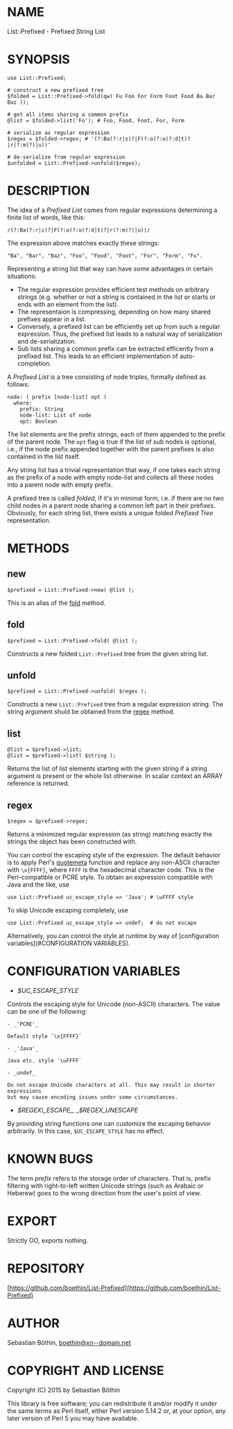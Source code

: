 # NAME

List::Prefixed - Prefixed String List

# SYNOPSIS

    use List::Prefixed;

    # construct a new prefixed tree
    $folded = List::Prefixed->fold(qw( Fu Foo For Form Foot Food Ba Bar Baz ));

    # get all items sharing a common prefix
    @list = $folded->list('Fo'); # Foo, Food, Foot, For, Form

    # serialize as regular expression
    $regex = $folded->regex; # '(?:Ba(?:r|z)?|F(?:o(?:o(?:d|t)?|r(?:m)?)|u))'

    # de-serialize from regular expression
    $unfolded = List::Prefixed->unfold($regex);

# DESCRIPTION

The idea of a _Prefixed List_ comes from regular expressions determining a finite
list of words, like this:

    /(?:Ba(?:r|z)?|F(?:o(?:o(?:d|t)?|r(?:m)?)|u))/
    

The expression above matches exactly these strings:

    "Ba", "Bar", "Baz", "Foo", "Food", "Foot", "For", "Form", "Fu".

Representing a string list that way can have some advantages in certain situations:

- The regular expression provides efficient test methods on arbitrary strings
(e.g. whether or not a string is contained in the list or starts or ends with an element
from the list).
- The representaion is compressing, depending on how many shared prefixes appear in a list.
- Conversely, a prefixed list can be efficiently set up from such a regular expression.
Thus, the prefixed list leads to a natural way of serialization and de-serialization.
- Sub lists sharing a common prefix can be extracted efficently from a prefixed list. 
This leads to an efficient implementation of auto-completion.

A _Prefixed List_ is a tree consisting of node triples, formally defined as follows:

    node: ( prefix [node-list] opt )
      where:
        prefix: String
        node-list: List of node
        opt: Boolean

The list elements are the prefix strings, each of them appended to the prefix of the parent node. 
The `opt` flag is true if the list of sub nodes is optional, i.e., if the node prefix appended 
together with the parent prefixes is also contained in the list itself.
      

Any string list has a trivial representation that way, if one takes each string as the prefix
of a node with empty node-list and collects all these nodes into a parent node with empty prefix.

A prefixed tree is called _folded_, if it's in minimal form, i.e. if there are no two
child nodes in a parent node sharing a common left part in their prefixes. Obviously, for 
each string list, there exists a unique folded _Prefixed Tree_ representation.
      

# METHODS

## new

    $prefixed = List::Prefixed->new( @list );

This is an alias of the [fold](#fold) method.

## fold

    $prefixed = List::Prefixed->fold( @list );

Constructs a new folded `List::Prefixed` tree from the given string list.

## unfold

    $prefixed = List::Prefixed->unfold( $regex );

Constructs a new `List::Prefixed` tree from a regular expression string.
The string argument shuld be obtained from the [regex](#regex) method.

## list

    @list = $prefixed->list;
    @list = $prefixed->list( $string );

Returns the list of list elements starting with the given string if a string argument
is present or the whole list otherwise. In scalar context an ARRAY reference is
returned.

## regex

    $regex = $prefixed->regex;

Returns a minimized regular expression (as string) matching exactly the strings
the object has been constructed with.

You can control the escaping style of the expression. The default behavior is
to apply Perl's [quotemeta](http://perldoc.perl.org/functions/quotemeta.html) function
and replace any non-ASCII character with `\x{FFFF}`, where `FFFF` is the hexadecimal
character code. This is the Perl-compatible or PCRE style. To obtain an expression
compatible with Java and the like, use

    use List::Prefixed uc_escape_style => 'Java'; # \uFFFF style

To skip Unicode escaping completely, use

    use List::Prefixed uc_escape_style => undef;  # do not escape

Alternatively, you can control the style at runtime by way of
[configuration variables](#CONFIGURATION VARIABLES).

# CONFIGURATION VARIABLES

- _$UC\_ESCAPE\_STYLE_

Controls the escaping style for Unicode (non-ASCII) characters.
The value can be one of the following:

    - _'PCRE'_

    Default style `\x{FFFF}`

    - _'Java'_

    Java etc. style `\uFFFF`

    - _undef_

    Do not escape Unicode characters at all. This may result in shorter expressions
    but may cause encoding issues under some circumstances.

- _$REGEX\_ESCAPE_, _$REGEX\_UNESCAPE_

By providing string functions one can customize the escaping behavior arbitrarily.
In this case, `$UC_ESCAPE_STYLE` has no effect.

# KNOWN BUGS

The term _prefix_ refers to the storage order of characters. That is, prefix
filtering with right-to-left written Unicode strings (such as Arabaic or Heberew)
goes to the wrong direction from the user's point of view.

# EXPORT

Strictly OO, exports nothing.

# REPOSITORY

[https://github.com/boethin/List-Prefixed](https://github.com/boethin/List-Prefixed)

# AUTHOR

Sebastian Böthin, <boethin@xn--domain.net>

# COPYRIGHT AND LICENSE

Copyright (C) 2015 by Sebastian Böthin

This library is free software; you can redistribute it and/or modify
it under the same terms as Perl itself, either Perl version 5.14.2 or,
at your option, any later version of Perl 5 you may have available.
